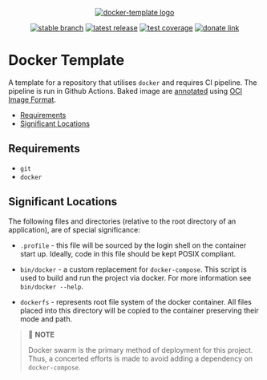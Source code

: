 <div align="center">

  [![docker-template logo](https://avatars.githubusercontent.com/u/2833247?s=160)](#)<br>

  [![stable branch](https://img.shields.io/badge/dynamic/json.svg?logo=github&color=lightgrey&label=stable&query=%24.default_branch&url=https%3A%2F%2Fapi.github.com%2Frepos%2FUrsaDK%2Fdocker-template)](https://github.com/UrsaDK/docker-template)
  [![latest release](https://img.shields.io/badge/dynamic/json.svg?logo=docker&color=blue&label=release&query=%24.name&url=https%3A%2F%2Fapi.github.com%2Frepos%2FUrsaDK%2Fdocker-template%2Freleases%2Flatest)](https://hub.docker.com/r/ursadk/docker-template)
  [![test coverage](https://codecov.io/gh/UrsaDK/docker-template/graph/badge.svg)](https://codecov.io/gh/UrsaDK/docker-template)
  [![donate link](https://img.shields.io/badge/donate-coinbase-gold.svg?colorB=ff8e00&logo=bitcoin)](https://commerce.coinbase.com/checkout/0de16e60-3c37-4f5a-ab85-7a2708b40d68)

</div>

# Docker Template

A template for a repository that utilises `docker` and requires CI pipeline. The pipeline is run in Github Actions. Baked image are [annotated](https://github.com/opencontainers/image-spec/blob/master/annotations.md) using [OCI Image Format](https://www.opencontainers.org).

- [Requirements](#requirements)
- [Significant Locations](#significant-locations)

## Requirements

  - `git`
  - `docker`

## Significant Locations

The following files and directories (relative to the root directory of an application), are of special significance:

  - `.profile` - this file will be sourced by the login shell on the container start up. Ideally, code in this file should be kept POSIX compliant.

  - `bin/docker` - a custom replacement for `docker-compose`. This script is used to build and run the project via docker. For more information see `bin/docker --help`.

  - `dockerfs` - represents root file system of the docker container. All files placed into this directory will be copied to the container preserving their mode and path.

> ️📖 **NOTE**
>
> Docker swarm is the primary method of deployment for this project. Thus, a concerted efforts is made to avoid adding a dependency on `docker-compose`.
